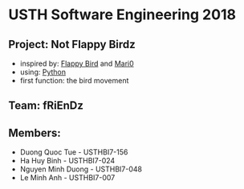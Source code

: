# USTH Software Engineering 2018
## Project: Not Flappy Birdz
* inspired by: [Flappy Bird](https://en.wikipedia.org/wiki/Flappy_Bird) and [Mari0](http://stabyourself.net/mari0/)
* using: [Python](https://www.python.org/)
* first function: the bird movement
## Team: fRiEnDz
## Members:
* Duong Quoc Tue - USTHBI7-156
* Ha Huy Binh - USTHBI7-024
* Nguyen Minh Duong - USTHBI7-048
* Le Minh Anh - USTHBI7-007
